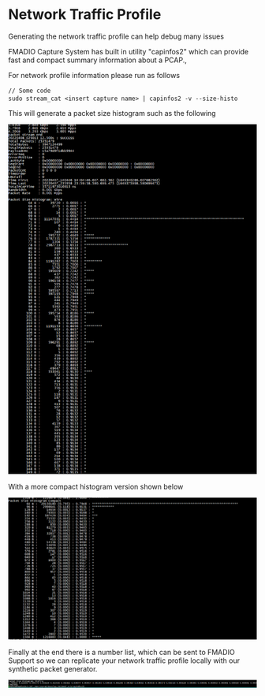 # Network Traffic Profile

Generating the network traffic profile can help debug many issues

FMADIO Capture System has built in utility "capinfos2" which can provide fast and compact summary information about a PCAP.,

For network profile information please run as follows

```
// Some code
sudo stream_cat <insert capture name> | capinfos2 -v --size-histo
```

This will generate a packet size histogram such as the following

![](<../.gitbook/assets/image (123).png>)

With a more compact histogram version shown below

![](<../.gitbook/assets/image (119).png>)

Finally at the end there is a number list, which can be sent to FMADIO Support so we can replicate your network traffic profile locally with our synthetic packet generator.

![](<../.gitbook/assets/image (122).png>)

